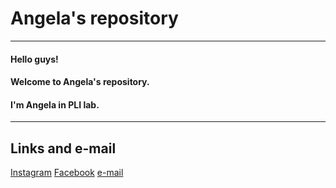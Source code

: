 # Angela's repository 
---
#### Hello guys!
#### Welcome to Angela's repository.
#### I'm Angela in PLI lab.
---
## Links and e-mail
[Instagram](https://www.instagram.com/haneol_choi/)
[Facebook](https://www.facebook.com/haneol.choi.3)
[e-mail](chu1004a@naver.com)

